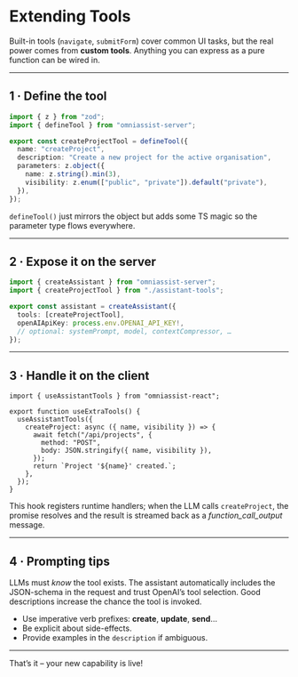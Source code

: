 # Extending Tools

Built-in tools (`navigate`, `submitForm`) cover common UI tasks, but the real power comes from
**custom tools**. Anything you can express as a pure function can be wired in.

---

## 1 · Define the tool

```ts title="/lib/assistant-tools.ts"
import { z } from "zod";
import { defineTool } from "omniassist-server";

export const createProjectTool = defineTool({
  name: "createProject",
  description: "Create a new project for the active organisation",
  parameters: z.object({
    name: z.string().min(3),
    visibility: z.enum(["public", "private"]).default("private"),
  }),
});
```

`defineTool()` just mirrors the object but adds some TS magic so the parameter type flows
everywhere.

---

## 2 · Expose it on the server

```ts title="/server/assistant.ts"
import { createAssistant } from "omniassist-server";
import { createProjectTool } from "./assistant-tools";

export const assistant = createAssistant({
  tools: [createProjectTool],
  openAIApiKey: process.env.OPENAI_API_KEY!,
  // optional: systemPrompt, model, contextCompressor, …
});
```

---

## 3 · Handle it on the client

```tsx title="/app/hooks/useAssistantTools.tsx"
import { useAssistantTools } from "omniassist-react";

export function useExtraTools() {
  useAssistantTools({
    createProject: async ({ name, visibility }) => {
      await fetch("/api/projects", {
        method: "POST",
        body: JSON.stringify({ name, visibility }),
      });
      return `Project '${name}' created.`;
    },
  });
}
```

This hook registers runtime handlers; when the LLM calls `createProject`, the promise resolves and
the result is streamed back as a _function_call_output_ message.

---

## 4 · Prompting tips

LLMs must _know_ the tool exists. The assistant automatically includes the JSON-schema in the
request and trust OpenAI’s tool selection. Good descriptions increase the chance the tool is
invoked.

- Use imperative verb prefixes: **create**, **update**, **send**…
- Be explicit about side-effects.
- Provide examples in the `description` if ambiguous.

---

That’s it – your new capability is live!
